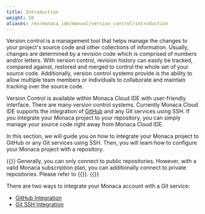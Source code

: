 ```yaml
---
title: Introduction
weight: 10
aliases: /en/monaca_ide/manual/version_control/introduction
---
```


Version control is a management tool that helps manage the changes to
your project's source code and other collections of information.
Usually, changes are determined by a revision code which is comprised of
numbers and/or letters. With version control, revision history can
easily be tracked, compared against, restored and merged to control the
whole set of your source code. Additionally, version control systems
provide is the ability to allow multiple team members or individuals to
collaborate and maintain tracking over the source code.

Version Control is available within Monaca Cloud IDE with user-friendly
interface. There are many version control systems. Currently Monaca
Cloud IDE supports the integration of [GitHub](https://github.com) and
any Git services using SSH. If you integrate your Monaca project to your
repository, you can simply manage your source code right away from
Monaca Cloud IDE.

In this section, we will guide you on how to integrate your Monaca
project to GitHub or any Git services using SSH. Then, you will learn
how to configure your Monaca project with a repository.

{{<note>}}
Generally, you can only connect to public repositories. However, with a valid Monaca subscription plan, you can additionally connect to private repositories. Please refer to {{<link href="https://monaca.io/pricing.html" title="Monaca Subscription Plan">}}.
{{</note>}}

There are two ways to integrate your Monaca account with a Git service:

- [GitHub Integration](../github_integration/)
- [Git SSH Integration](../git_ssh_integration/)
